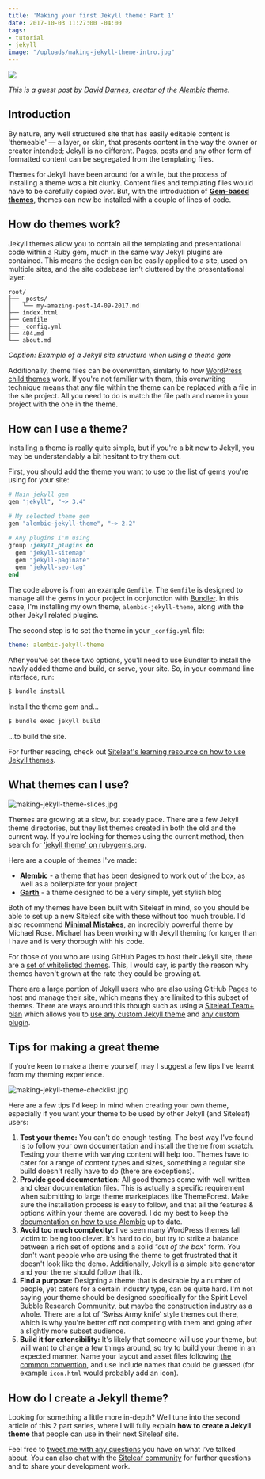 ```yaml
---
title: 'Making your first Jekyll theme: Part 1'
date: 2017-10-03 11:27:00 -04:00
tags:
- tutorial
- jekyll
image: "/uploads/making-jekyll-theme-intro.jpg"
---
```


![](/uploads/making-jekyll-theme-intro.jpg)

_This is a guest post by [David Darnes](https://darn.es), creator of the [Alembic](https://alembic.darn.es) theme._

## Introduction

By nature, any well structured site that has easily editable content is 'themeable' — a layer, or skin, that presents content in the way the owner or creator intended; Jekyll is no different. Pages, posts and any other form of formatted content can be segregated from the templating files. 

Themes for Jekyll have been around for a while, but the process of installing a theme *was* a bit clunky. Content files and templating files would have to be carefully copied over. But, with the introduction of [**Gem-based themes**](https://jekyllrb.com/docs/themes/), themes can now be installed with a couple of lines of code.



## How do themes work?

Jekyll themes allow you to contain all the templating and presentational code within a Ruby gem, much in the same way Jekyll plugins are contained. This means the design can be easily applied to a site, used on multiple sites, and the site codebase isn’t cluttered by the presentational layer.

```
root/
├── _posts/
│   └── my-amazing-post-14-09-2017.md
├── index.html
├── Gemfile
├── _config.yml
├── 404.md
└── about.md
```

*Caption: Example of a Jekyll site structure when using a theme gem*

Additionally, theme files can be overwritten, similarly to how [WordPress child themes](https://code.tutsplus.com/articles/how-to-modify-the-parent-theme-behavior-within-the-child-theme--wp-31006) work. If you're not familiar with them, this overwriting technique means that any file within the theme can be replaced with a file in the site project. All you need to do is match the file path and name in your project with the one in the theme.

## How can I use a theme?

Installing a theme is really quite simple, but if you're a bit new to Jekyll, you may be understandably a bit hesitant to try them out.

First, you should add the theme you want to use to the list of gems you're using for your site:

```ruby
# Main jekyll gem
gem "jekyll", "~> 3.4"

# My selected theme gem
gem "alembic-jekyll-theme", "~> 2.2"

# Any plugins I'm using
group :jekyll_plugins do
  gem "jekyll-sitemap"
  gem "jekyll-paginate"
  gem "jekyll-seo-tag"
end
```

The code above is from an example `Gemfile`. The `Gemfile` is designed to manage all the gems in your project in conjunction with [Bundler](http://bundler.io/). In this case, I'm installing my own theme, `alembic-jekyll-theme`, along with the other Jekyll related plugins.

The second step is to set the theme in your `_config.yml` file:

```yaml
theme: alembic-jekyll-theme
```

After you've set these two options, you'll need to use Bundler to install the newly added theme and build, or serve, your site. So, in your command line interface, run:


```sh
$ bundle install
```

Install the theme gem and...

```sh
$ bundle exec jekyll build
```

...to build the site.

For further reading, check out [Siteleaf's learning resource on how to use Jekyll themes](https://learn.siteleaf.com/themes/gem-based-themes/).

## What themes can I use?

![making-jekyll-theme-slices.jpg](/uploads/making-jekyll-theme-slices.jpg)

Themes are growing at a slow, but steady pace. There are a few Jekyll theme directories, but they list themes created in both the old and the current way. If you're looking for themes using the current method, then search for ['jekyll theme' on rubygems.org](https://rubygems.org/search?query=jekyll+theme).

Here are a couple of themes I've made:

- [**Alembic**](https://alembic.darn.es) - a theme that has been designed to work out of the box, as well as a boilerplate for your project
- [**Garth**](https://garth.darn.es) - a theme designed to be a very simple, yet stylish blog

Both of my themes have been built with Siteleaf in mind, so you should be able to set up a new Siteleaf site with these without too much trouble. I'd also recommend [**Minimal Mistakes**](https://mmistakes.github.io/minimal-mistakes/), an incredibly powerful theme by Michael Rose. Michael has been working with Jekyll theming for longer than I have and is very thorough with his code.

For those of you who are using GitHub Pages to host their Jekyll site, there are a [set of whitelisted themes](https://pages.github.com/themes/). This, I would say, is partly the reason why themes haven't grown at the rate they could be growing at.

There are a large portion of Jekyll users who are also using GitHub Pages to host and manage their site, which means they are limited to this subset of themes. There are ways around this though such as using a [Siteleaf Team+ plan](https://www.siteleaf.com/plans/) which allows you to [use any custom Jekyll theme](https://learn.siteleaf.com/themes/gem-based-themes/) and [any custom plugin](https://learn.siteleaf.com/themes/jekyll-plugins/#third-party-plugins).

## Tips for making a great theme

If you’re keen to make a theme yourself, may I suggest a few tips I’ve learnt from my theming experience.

![making-jekyll-theme-checklist.jpg](/uploads/making-jekyll-theme-checklist.jpg)

Here are a few tips I'd keep in mind when creating your own theme, especially if you want your theme to be used by other Jekyll (and Siteleaf) users:

1. **Test your theme:** You can't do enough testing. The best way I've found is to follow your own documentation and install the theme from scratch. Testing your theme with varying content will help too. Themes have to cater for a range of content types and sizes, something a regular site build doesn't really have to do (there are exceptions).
2. **Provide good documentation:** All good themes come with well written and clear documentation files. This is actually a specific requirement when submitting to large theme marketplaces like ThemeForest. Make sure the installation process is easy to follow, and that all the features & options within your theme are covered. I do my best to keep the [documentation on how to use Alembic](https://github.com/daviddarnes/alembic#alembic) up to date.
3. **Avoid too much complexity:** I've seen many WordPress themes fall victim to being too clever. It's hard to do, but try to strike a balance between a rich set of options and a solid *"out of the box"* form. You don't want people who are using the theme to get frustrated that it doesn't look like the demo. Additionally, Jekyll is a simple site generator and your theme should follow that ilk.
4. **Find a purpose:** Designing a theme that is desirable by a number of people, yet caters for a certain industry type, can be quite hard. I'm not saying your theme should be designed specifically for the Spirit Level Bubble Research Community, but maybe the construction industry as a whole. There are a lot of ‘Swiss Army knife’ style themes out there, which is why you're better off not competing with them and going after a slightly more subset audience.
5. **Build it for extensibility:** It's likely that someone will use your theme, but will want to change a few things around, so try to build your theme in an expected manner. Name your layout and asset files following [the common convention](https://jekyllrb.com/docs/structure/), and use include names that could be guessed (for example `icon.html` would probably add an icon).

## How do I create a Jekyll theme?

Looking for something a little more in-depth? Well tune into the second article of this 2 part series, where I will fully explain **how to create a Jekyll theme** that people can use in their next Siteleaf site.

Feel free to [tweet me with any questions](https://twitter.com/DavidDarnes) you have on what I’ve talked about. You can also chat with the [Siteleaf community](http://chat.siteleaf.com/) for further questions and to share your development work.